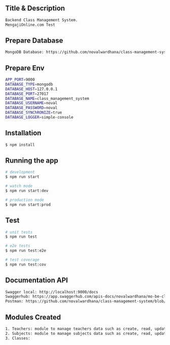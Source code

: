 ## Title & Description

```bash
Backend Class Management System. 
MengajiOnline.com Test
```

## Prepare Database

```bash
MongoDB Database: https://github.com/novalwardhana/class-management-system/blob/master/class_management_system.zip
```

## Prepare Env

```bash
APP_PORT=9000
DATABASE_TYPE=mongodb
DATABASE_HOST=127.0.0.1
DATABASE_PORT=27017
DATABASE_NAME=class_management_system
DATABASE_USERNAME=noval
DATABASE_PASSWORD=noval
DATABASE_SYNChRONIZE=true
DATABASE_LOGGER=simple-console
```

## Installation

```bash
$ npm install
```

## Running the app

```bash
# development
$ npm run start

# watch mode
$ npm run start:dev

# production mode
$ npm run start:prod
```

## Test

```bash
# unit tests
$ npm run test

# e2e tests
$ npm run test:e2e

# test coverage
$ npm run test:cov
```

## Documentation API
```bash
Swagger local: http://localhost:9000/docs
Swaggerhub: https://app.swaggerhub.com/apis-docs/novalwardhana/mo-be-class-management-system-api/1.0
Postman: https://github.com/novalwardhana/class-management-system/blob/master/mo-be-class-management-system-api.postman_collection.json
```

## Modules Created
```bash
1. Teachers: module to manage teachers data such as create, read, update, and delete
2. Subjects: module to manage subjects data such as create, read, update, and delete
3. Classes: 
```
